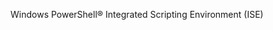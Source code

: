 <Token xmlns:xlink="http://www.w3.org/1999/xlink">Windows PowerShell® Integrated Scripting Environment (ISE)</Token>